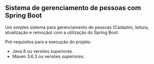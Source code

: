 <h2>Sistema de gerenciamento de pessoas com Spring Boot</h2>

Um simples sistema para gerenciamento de pessoas (Cadastro, leitura, atualização e remoção) com a utilização do Spring Boot.

Pré-requisitos para a execução do projeto:

* Java 8 ou versões superiores.
* Maven 3.6.3 ou versões superiores.
